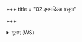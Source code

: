 +++
title = "02 इममादित्या वसुना"

+++
<details><summary>मूलम् (WS)</summary>

इममादित्या वसुना समुक्षतेममाग्ने वर्धय वावृधानः ।  
अस्मिंस्त्रिवृच्छ्रयतां पोषयिष्णुरिममिन्द्र सं सृज वीर्येण ॥ २ ॥
</details>